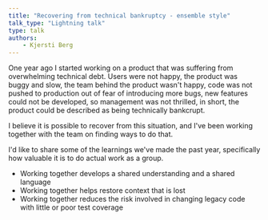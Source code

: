 ```yaml
---
title: "Recovering from technical bankruptcy - ensemble style"
talk_type: "Lightning talk"
type: talk
authors:
    - Kjersti Berg
---
```

One year ago I started working on a product that was suffering from overwhelming technical debt. Users were not happy, the product was buggy and slow, the team behind the product wasn't happy, code was not pushed to production out of fear of introducing more bugs, new features could not be developed, so management was not thrilled, in short, the product could be described as being technically bankcrupt.  

I believe it is possible to recover from this situation, and I've been working together with the team on finding ways to do that. 

I'd like to share some of the learnings we've made the past year, specifically how valuable it is to do actual work as a group. 

- Working together develops a shared understanding and a shared language
- Working together helps restore context that is lost
- Working together reduces the risk involved in changing legacy code with little or poor test coverage
